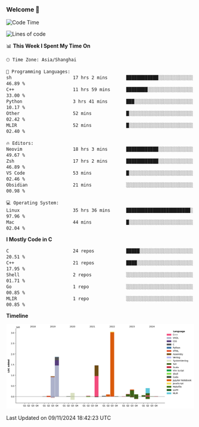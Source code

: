 ### Welcome 👋

<!--START_SECTION:waka-->
![Code Time](http://img.shields.io/badge/Code%20Time-1%2C728%20hrs%2034%20mins-blue)

![Lines of code](https://img.shields.io/badge/From%20Hello%20World%20I%27ve%20Written-8.7%20million%20lines%20of%20code-blue)

📊 **This Week I Spent My Time On** 

```text
🕑︎ Time Zone: Asia/Shanghai

💬 Programming Languages: 
sh                       17 hrs 2 mins       ████████████░░░░░░░░░░░░░   46.89 % 
C++                      11 hrs 59 mins      ████████░░░░░░░░░░░░░░░░░   33.00 % 
Python                   3 hrs 41 mins       ███░░░░░░░░░░░░░░░░░░░░░░   10.17 % 
Other                    52 mins             █░░░░░░░░░░░░░░░░░░░░░░░░   02.42 % 
MLIR                     52 mins             █░░░░░░░░░░░░░░░░░░░░░░░░   02.40 % 

🔥 Editors: 
Neovim                   18 hrs 3 mins       ████████████░░░░░░░░░░░░░   49.67 % 
Zsh                      17 hrs 2 mins       ████████████░░░░░░░░░░░░░   46.89 % 
VS Code                  53 mins             █░░░░░░░░░░░░░░░░░░░░░░░░   02.46 % 
Obsidian                 21 mins             ░░░░░░░░░░░░░░░░░░░░░░░░░   00.98 % 

💻 Operating System: 
Linux                    35 hrs 36 mins      ████████████████████████░   97.96 % 
Mac                      44 mins             █░░░░░░░░░░░░░░░░░░░░░░░░   02.04 % 
```

**I Mostly Code in C** 

```text
C                        24 repos            █████░░░░░░░░░░░░░░░░░░░░   20.51 % 
C++                      21 repos            ████░░░░░░░░░░░░░░░░░░░░░   17.95 % 
Shell                    2 repos             ░░░░░░░░░░░░░░░░░░░░░░░░░   01.71 % 
Go                       1 repo              ░░░░░░░░░░░░░░░░░░░░░░░░░   00.85 % 
MLIR                     1 repo              ░░░░░░░░░░░░░░░░░░░░░░░░░   00.85 % 
```



**Timeline**

![Lines of Code chart](https://raw.githubusercontent.com/Bohan-hu/Bohan-hu/master/assets/bar_graph.png)


 Last Updated on 09/11/2024 18:42:23 UTC
<!--END_SECTION:waka-->



